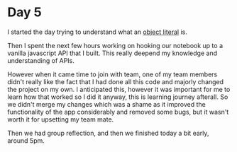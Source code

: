 # Day 5

I started the day trying to understand what an [object literal](./object_literals.md) is.

Then I spent the next few hours working on hooking our notebook up to a vanilla javascript API that I built. This really deepend my knowledge and understanding of APIs.

However when it came time to join with team, one of my team members didn't really like the fact that I had done all this code and majorly changed the project on my own. I anticipated this, however it was important for me to learn how that worked so I did it anyway, this is learning journey afterall. So we didn't merge my changes which was a shame as it improved the functionality of the app considerably and removed some bugs, but it wasn't worth it for upsetting my team mate.

Then we had group reflection, and then we finished today a bit early, around 5pm.